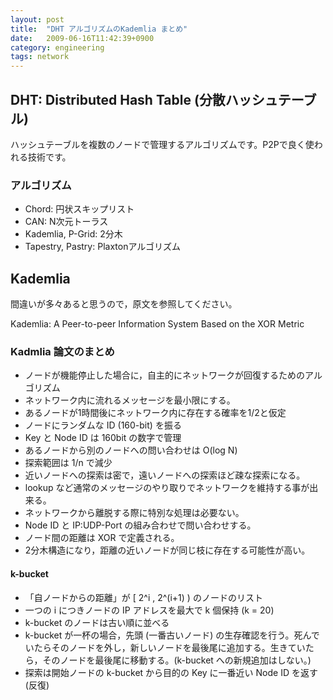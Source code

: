 ```yaml
---
layout: post
title:  "DHT アルゴリズムのKademlia まとめ"
date:   2009-06-16T11:42:39+0900
category: engineering
tags: network
---
```


## DHT: Distributed Hash Table (分散ハッシュテーブル)

ハッシュテーブルを複数のノードで管理するアルゴリズムです。P2Pで良く使われる技術です。

### アルゴリズム

- Chord: 円状スキップリスト
- CAN: N次元トーラス
- Kademlia, P-Grid: 2分木
- Tapestry, Pastry: Plaxtonアルゴリズム

## Kademlia

間違いが多々あると思うので，原文を参照してください。

Kademlia: A Peer-to-peer Information System Based on the XOR Metric

### Kadmlia 論文のまとめ

- ノードが機能停止した場合に，自主的にネットワークが回復するためのアルゴリズム
- ネットワーク内に流れるメッセージを最小限にする。
- あるノードが1時間後にネットワーク内に存在する確率を1/2と仮定
- ノードにランダムな ID (160-bit) を振る
- Key と Node ID は 160bit の数字で管理
- あるノードから別のノードへの問い合わせは O(log N)
- 探索範囲は 1/n で減少
- 近いノードへの探索は密で，遠いノードへの探索ほど疎な探索になる。
- lookup など通常のメッセージのやり取りでネットワークを維持する事が出来る。
- ネットワークから離脱する際に特別な処理は必要ない。
- Node ID と IP:UDP-Port の組み合わせで問い合わせする。
- ノード間の距離は XOR で定義される。
- 2分木構造になり，距離の近いノードが同じ枝に存在する可能性が高い。

#### k-bucket

- 「自ノードからの距離」が [ 2^i , 2^(i+1) ) のノードのリスト
- 一つの i につきノードの IP アドレスを最大で k 個保持 (k = 20)
- k-bucket のノードは古い順に並べる
- k-bucket が一杯の場合，先頭 (一番古いノード) の生存確認を行う。死んでいたらそのノードを外し，新しいノードを最後尾に追加する。生きていたら，そのノードを最後尾に移動する。(k-bucket への新規追加はしない。)
- 探索は開始ノードの k-bucket から目的の Key に一番近い Node ID を返す (反復)
